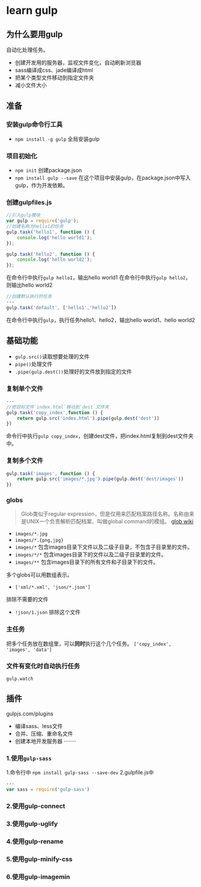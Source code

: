 # learn gulp

## 为什么要用gulp
自动化处理任务。
- 创建开发用的服务器，监视文件变化，自动刷新浏览器
- sass编译成css、jade编译成html
- 把某个类型文件移动到指定文件夹
- 减小文件大小

## 准备
### 安装gulp命令行工具
- `npm install -g gulp` 全局安装gulp

### 项目初始化
- `npm init` 创建package.json
- `npm install gulp --save` 在这个项目中安装gulp，在package.json中写入gulp，作为开发依赖。

### 创建gulpfiles.js

```javascript
//引入gulp模块
var gulp = require('gulp');
//创建名称为hello1的任务
gulp.task('hello1', function () {
    console.log('hello world1');
});

gulp.task('hello2', function () {
    console.log('hello world2');
});
```
在命令行中执行`gulp hello1`，输出hello world1
在命令行中执行`gulp hello2`，则输出hello world2

```javascript
//创建默认执行的任务
···
gulp.task('default', ['hello1','hello2'])
```
在命令行中执行`gulp`，执行任务hello1、hello2，输出hello world1、hello world2

## 基础功能
- `gulp.src()`读取想要处理的文件
- `pipe()`处理文件
- `.pipe(gulp.dest())`处理好的文件放到指定的文件

### 复制单个文件
```javascript
···
//把目标文件`index.html`移动到`dest`文件夹
gulp.task('copy_index',function () {
    return gulp.src('index.html').pipe(gulp.dest('dest'))
})
```
命令行中执行`gulp copy_index`，创建dest文件，把index.html复制到dest文件夹中。

### 复制多个文件
```javascript
gulp.task('images', function () {
    return gulp.src('images/*.jpg').pipe(gulp.dest('dest/images'))
})
```

### globs

> Glob类似于regular expression，但是仅用来匹配档案路径名称。名称由来是UNIX一个负责解析匹配档案、叫做global command的模组。
> [glob wiki](https://en.wikipedia.org/wiki/Glob_(programming))
- `images/*.jpg`
- `images/*.{png,jpg}`
- `images/*` 包含images目录下文件以及二级子目录，不包含子目录里的文件。
- `images/*/*` 包含images目录下的文件以及二级子目录里的文件。
- `images/**` 包含images目录下的所有文件和子目录下的文件。

多个globs可以用数组表示。
- `['xml/*.xml', 'json/*.json']`

排除不需要的文件
- `!json/1.json` 排除这个文件

### 主任务
把多个任务放在数组里，可以**同时**执行这个几个任务。
`['copy_index', 'images', 'data']`

### 文件有变化时自动执行任务
`gulp.watch`


## 插件
gulpjs.com/plugins
- 编译sass、less文件
- 合并、压缩、重命名文件
- 创建本地开发服务器
········

### 1.使用`gulp-sass`
1.命令行中
`npm install gulp-sass --save-dev`
2.gulpfile.js中
```javascript
···
var sass = require('gulp-sass')

```

### 2.使用gulp-connect
### 3.使用gulp-uglify
### 4.使用gulp-rename
### 5.使用gulp-minify-css
### 6.使用gulp-imagemin